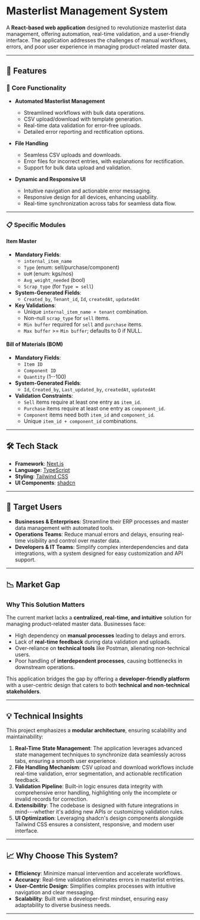 Masterlist Management System
============================

A **React-based web application** designed to revolutionize masterlist data management, offering automation, real-time validation, and a user-friendly interface. The application addresses the challenges of manual workflows, errors, and poor user experience in managing product-related master data.

* * * * *

🌟 Features
-----------

### 🚀 **Core Functionality**

-   **Automated Masterlist Management**

    -   Streamlined workflows with bulk data operations.
    -   CSV upload/download with template generation.
    -   Real-time data validation for error-free uploads.
    -   Detailed error reporting and rectification options.
-   **File Handling**

    -   Seamless CSV uploads and downloads.
    -   Error files for incorrect entries, with explanations for rectification.
    -   Support for bulk data upload and validation.
-   **Dynamic and Responsive UI**

    -   Intuitive navigation and actionable error messaging.
    -   Responsive design for all devices, enhancing usability.
    -   Real-time synchronization across tabs for seamless data flow.

* * * * *

### 📋 **Specific Modules**

#### **Item Master**

-   **Mandatory Fields**:
    -   `internal_item_name`
    -   `Type` (enum: sell/purchase/component)
    -   `UoM` (enum: kgs/nos)
    -   `Avg_weight_needed` (bool)
    -   `Scrap_type` (for `Type = sell`)
-   **System-Generated Fields**:
    -   `Created_by`, `Tenant_id`, `Id`, `createdAt`, `updatedAt`
-   **Key Validations**:
    -   Unique `internal_item_name + tenant` combination.
    -   Non-null `scrap_type` for `sell` items.
    -   `Min buffer` required for `sell` and `purchase` items.
    -   `Max buffer` >= `Min buffer`; defaults to 0 if NULL.

#### **Bill of Materials (BOM)**

-   **Mandatory Fields**:
    -   `Item ID`
    -   `Component ID`
    -   `Quantity` (1--100)
-   **System-Generated Fields**:
    -   `Id`, `Created_by`, `Last_updated_by`, `createdAt`, `updatedAt`
-   **Validation Constraints**:
    -   `Sell` items require at least one entry as `item_id`.
    -   `Purchase` items require at least one entry as `component_id`.
    -   `Component` items need both `item_id` and `component_id`.
    -   Unique `item_id + component_id` combinations.

* * * * *

🛠️ **Tech Stack**
------------------

-   **Framework**: [Next.js](https://nextjs.org/)
-   **Language**: [TypeScript](https://www.typescriptlang.org/)
-   **Styling**: [Tailwind CSS](https://tailwindcss.com/)
-   **UI Components**: [shadcn](https://shadcn.dev/)

* * * * *

🎯 **Target Users**
-------------------

-   **Businesses & Enterprises**: Streamline their ERP processes and master data management with automated tools.
-   **Operations Teams**: Reduce manual errors and delays, ensuring real-time visibility and control over master data.
-   **Developers & IT Teams**: Simplify complex interdependencies and data integrations, with a system designed for easy customization and API support.

* * * * *

📉 **Market Gap**
-----------------

### **Why This Solution Matters**

The current market lacks a **centralized, real-time, and intuitive** solution for managing product-related master data. Businesses face:

-   High dependency on **manual processes** leading to delays and errors.
-   Lack of **real-time feedback** during data validation and uploads.
-   Over-reliance on **technical tools** like Postman, alienating non-technical users.
-   Poor handling of **interdependent processes**, causing bottlenecks in downstream operations.

This application bridges the gap by offering a **developer-friendly platform** with a user-centric design that caters to both **technical and non-technical stakeholders**.

* * * * *

💡 **Technical Insights**
----------------------------------

This project emphasizes a **modular architecture**, ensuring scalability and maintainability:

1.  **Real-Time State Management**: The application leverages advanced state management techniques to synchronize data seamlessly across tabs, ensuring a smooth user experience.
2.  **File Handling Mechanism**: CSV upload and download workflows include real-time validation, error segmentation, and actionable rectification feedback.
3.  **Validation Pipeline**: Built-in logic ensures data integrity with comprehensive error handling, highlighting only the incomplete or invalid records for correction.
4.  **Extensibility**: The codebase is designed with future integrations in mind---whether it's adding new APIs or customizing validation rules.
5.  **UI Optimization**: Leveraging shadcn's design components alongside Tailwind CSS ensures a consistent, responsive, and modern user interface.

* * * * *

📈 **Why Choose This System?**
------------------------------

-   **Efficiency**: Minimize manual intervention and accelerate workflows.
-   **Accuracy**: Real-time validation eliminates errors in masterlist entries.
-   **User-Centric Design**: Simplifies complex processes with intuitive navigation and clear messaging.
-   **Scalability**: Built with a developer-first mindset, ensuring easy adaptability to diverse business needs.

* * * * *
